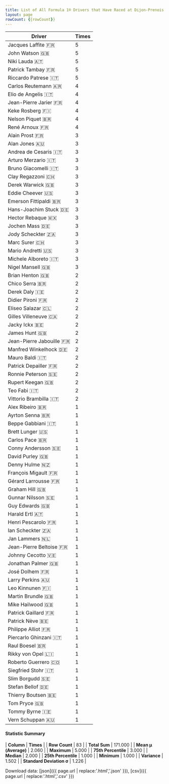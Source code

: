 ```yaml
---
title: List of All Formula 1® Drivers that Have Raced at Dijon-Prenois
layout: page
rowCount: {{rowCount}}
---
```


| Driver | Times |
|--|--|
| Jacques Laffite 🇫🇷 | 5 |
| John Watson 🇬🇧 | 5 |
| Niki Lauda 🇦🇹 | 5 |
| Patrick Tambay 🇫🇷 | 5 |
| Riccardo Patrese 🇮🇹 | 5 |
| Carlos Reutemann 🇦🇷 | 4 |
| Elio de Angelis 🇮🇹 | 4 |
| Jean-Pierre Jarier 🇫🇷 | 4 |
| Keke Rosberg 🇫🇮 | 4 |
| Nelson Piquet 🇧🇷 | 4 |
| René Arnoux 🇫🇷 | 4 |
| Alain Prost 🇫🇷 | 3 |
| Alan Jones 🇦🇺 | 3 |
| Andrea de Cesaris 🇮🇹 | 3 |
| Arturo Merzario 🇮🇹 | 3 |
| Bruno Giacomelli 🇮🇹 | 3 |
| Clay Regazzoni 🇨🇭 | 3 |
| Derek Warwick 🇬🇧 | 3 |
| Eddie Cheever 🇺🇸 | 3 |
| Emerson Fittipaldi 🇧🇷 | 3 |
| Hans-Joachim Stuck 🇩🇪 | 3 |
| Hector Rebaque 🇲🇽 | 3 |
| Jochen Mass 🇩🇪 | 3 |
| Jody Scheckter 🇿🇦 | 3 |
| Marc Surer 🇨🇭 | 3 |
| Mario Andretti 🇺🇸 | 3 |
| Michele Alboreto 🇮🇹 | 3 |
| Nigel Mansell 🇬🇧 | 3 |
| Brian Henton 🇬🇧 | 2 |
| Chico Serra 🇧🇷 | 2 |
| Derek Daly 🇮🇪 | 2 |
| Didier Pironi 🇫🇷 | 2 |
| Eliseo Salazar 🇨🇱 | 2 |
| Gilles Villeneuve 🇨🇦 | 2 |
| Jacky Ickx 🇧🇪 | 2 |
| James Hunt 🇬🇧 | 2 |
| Jean-Pierre Jabouille 🇫🇷 | 2 |
| Manfred Winkelhock 🇩🇪 | 2 |
| Mauro Baldi 🇮🇹 | 2 |
| Patrick Depailler 🇫🇷 | 2 |
| Ronnie Peterson 🇸🇪 | 2 |
| Rupert Keegan 🇬🇧 | 2 |
| Teo Fabi 🇮🇹 | 2 |
| Vittorio Brambilla 🇮🇹 | 2 |
| Alex Ribeiro 🇧🇷 | 1 |
| Ayrton Senna 🇧🇷 | 1 |
| Beppe Gabbiani 🇮🇹 | 1 |
| Brett Lunger 🇺🇸 | 1 |
| Carlos Pace 🇧🇷 | 1 |
| Conny Andersson 🇸🇪 | 1 |
| David Purley 🇬🇧 | 1 |
| Denny Hulme 🇳🇿 | 1 |
| François Migault 🇫🇷 | 1 |
| Gérard Larrousse 🇫🇷 | 1 |
| Graham Hill 🇬🇧 | 1 |
| Gunnar Nilsson 🇸🇪 | 1 |
| Guy Edwards 🇬🇧 | 1 |
| Harald Ertl 🇦🇹 | 1 |
| Henri Pescarolo 🇫🇷 | 1 |
| Ian Scheckter 🇿🇦 | 1 |
| Jan Lammers 🇳🇱 | 1 |
| Jean-Pierre Beltoise 🇫🇷 | 1 |
| Johnny Cecotto 🇻🇪 | 1 |
| Jonathan Palmer 🇬🇧 | 1 |
| José Dolhem 🇫🇷 | 1 |
| Larry Perkins 🇦🇺 | 1 |
| Leo Kinnunen 🇫🇮 | 1 |
| Martin Brundle 🇬🇧 | 1 |
| Mike Hailwood 🇬🇧 | 1 |
| Patrick Gaillard 🇫🇷 | 1 |
| Patrick Nève 🇧🇪 | 1 |
| Philippe Alliot 🇫🇷 | 1 |
| Piercarlo Ghinzani 🇮🇹 | 1 |
| Raul Boesel 🇧🇷 | 1 |
| Rikky von Opel 🇱🇮 | 1 |
| Roberto Guerrero 🇨🇴 | 1 |
| Siegfried Stohr 🇮🇹 | 1 |
| Slim Borgudd 🇸🇪 | 1 |
| Stefan Bellof 🇩🇪 | 1 |
| Thierry Boutsen 🇧🇪 | 1 |
| Tom Pryce 🇬🇧 | 1 |
| Tommy Byrne 🇮🇪 | 1 |
| Vern Schuppan 🇦🇺 | 1 |

#### Statistic Summary

| **Column** | **Times** |
| **Row Count** | 83 |
| **Total Sum** | 171.000 |
| **Mean μ (Average)** | 2.060 |
| **Maximum** | 5.000 |
| **75th Percentile** | 3.000 |
| **Median** | 2.000 |
| **25th Percentile** | 1.000 |
| **Minimum** | 1.000 |
| **Variance** | 1.502 |
| **Standard Deviation σ** | 1.226 |

Download data: [json]({{ page.url | replace:'.html','.json' }}), [csv]({{ page.url | replace:'.html','.csv' }})

